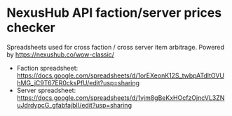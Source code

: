 # NexusHub API faction/server prices checker

Spreadsheets used for cross faction / cross server item arbitrage. Powered by https://nexushub.co/wow-classic/

- Faction spreadsheet: https://docs.google.com/spreadsheets/d/1orEXeonK12S_twbpATdltOVUhMG_jC9T67ER0cksPfU/edit?usp=sharing
- Server spreadsheet: https://docs.google.com/spreadsheets/d/1vjm8gBeKxHOcfzOjncVL3ZNuJdrdypcG_gfabfajbII/edit?usp=sharing
